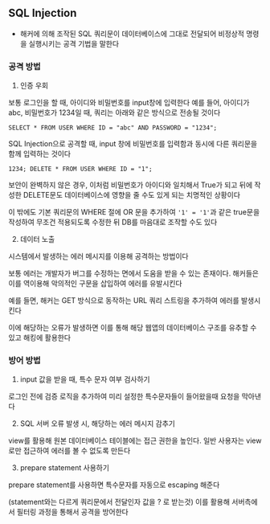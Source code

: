 ## SQL Injection
- 해커에 의해 조작된 SQL 쿼리문이 데이터베이스에 그대로 전달되어 비정상적 명령을 실행시키는 공격 기법을 말한다

### 공격 방법
1. 인증 우회

보통 로그인을 할 때, 아이디와 비밀번호를 input창에 입력한다
예를 들어, 아이디가 abc, 비밀번호가 1234일 때, 쿼리는 아래와 같은 방식으로 전송될 것이다
```
SELECT * FROM USER WHERE ID = "abc" AND PASSWORD = "1234";
```

SQL Injection으로 공격할 때, input 창에 비밀번호를 입력함과 동시에 다른 쿼리문을 함께 입력하는 것이다
```
1234; DELETE * FROM USER WHERE ID = "1";
```

보안이 완벽하지 않은 경우, 이처럼 비밀번호가 아이디와 일치해서 True가 되고 뒤에 작성한 DELETE문도 데이터베이스에 영향을
줄 수도 있게 되는 치명적인 상황이다

이 밖에도 기본 쿼리문의 WHERE 절에 OR 문을 추가하여 ```'1' = '1'```과 같은 true문을 작성하여 무조건 적용되도록 수정한 뒤
DB를 마음대로 조작할 수도 있다

2. 데이터 노출

시스템에서 발생하는 에러 메시지를 이용해 공격하는 방법이다

보통 에러는 개발자가 버그를 수정하는 면에서 도움을 받을 수 있는 존재이다. 해커들은 이를 역이용해 악의적인 구문을 삽입하여
에러를 유발시킨다

예를 들면, 해커는 GET 방식으로 동작하는 URL 쿼리 스트링을 추가하여 에러를 발생시킨다

이에 해당하는 오류가 발생하면 이를 통해 해당 웹앱의 데이터베이스 구조를 유추할 수 있고 해킹에 활용한다

### 방어 방법

1. input 값을 받을 때, 특수 문자 여부 검사하기

로그인 전에 검증 로직을 추가하여 미리 설정한 특수문자들이 들어왔을때 요청을 막아낸다

2. SQL 서버 오류 발생 시, 해당하는 에러 메시지 감추기

view를 활용해 원본 데이터베이스 테이블에는 접근 권한을 높인다. 일반 사용자는 view로만 접근하여 에러를 볼 수 없도록 만든다

3. prepare statement 사용하기

prepare statement를 사용하면 특수문자를 자동으로 escaping 해준다

(statement와는 다르게 쿼리문에서 전달인자 값을 ? 로 받는것) 이를 활용해 서버측에서 필터링 과정을 통해서 공격을 방어한다





















